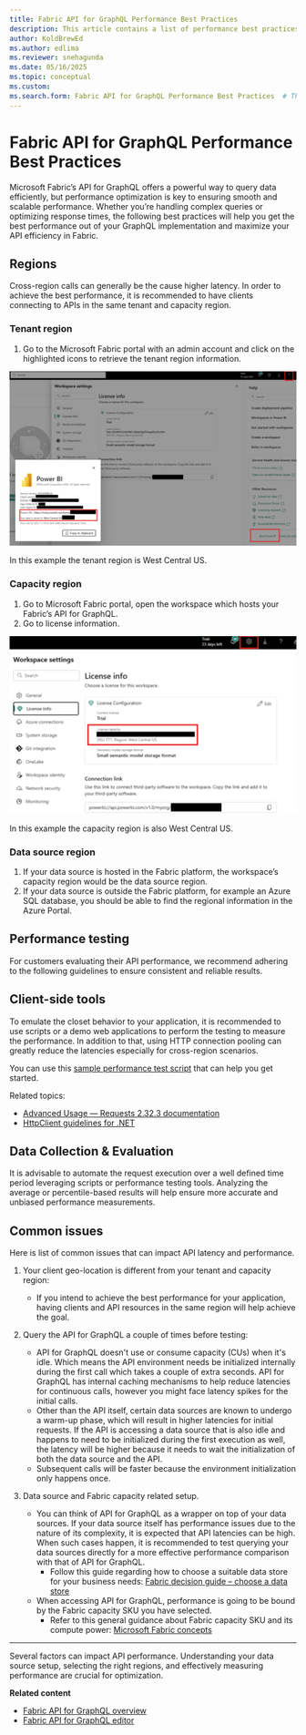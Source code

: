 ```yaml
---
title: Fabric API for GraphQL Performance Best Practices
description: This article contains a list of performance best practices
author: KoldBrewEd 
ms.author: edlima
ms.reviewer: snehagunda
ms.date: 05/16/2025
ms.topic: conceptual
ms.custom:
ms.search.form: Fabric API for GraphQL Performance Best Practices  # This article's title shouldn't change. If so, contact engineering.
---
```


# Fabric API for GraphQL Performance Best Practices 

Microsoft Fabric’s API for GraphQL offers a powerful way to query data efficiently, but performance optimization is key to ensuring smooth and scalable performance. Whether you’re handling complex queries or optimizing response times, the following best practices will help you get the best performance out of your GraphQL implementation and maximize your API efficiency in Fabric. 

## Regions
Cross-region calls can generally be the cause higher latency. In order to achieve the best performance, it is recommended to have clients connecting to APIs in the same tenant and capacity region.

### Tenant region

1.  Go to the Microsoft Fabric portal with an admin account and click on the highlighted icons to retrieve the tenant region information.

![Tenant region information in Fabric Portal](media/api-graphql-performance/api-graphql-region.png)

In this example the tenant region is West Central US.

### Capacity region

1.  Go to Microsoft Fabric portal, open the workspace which hosts your Fabric’s API for GraphQL.
2.  Go to license information.

![Capacity region information in Fabric Portal](media/api-graphql-performance/api-graphql-license.png)

In this example the capacity region is also West Central US. 

### Data source region

1.  If your data source is hosted in the Fabric platform, the workspace’s capacity region would be the data source region.
2.  If your data source is outside the Fabric platform, for example an Azure SQL database, you should be able to find the regional information in the Azure Portal.

## Performance testing

For customers evaluating their API performance, we recommend adhering to the following guidelines to ensure consistent and reliable results.

## Client-side tools

To emulate the closet behavior to your application, it is recommended to use scripts or a demo web applications to perform the testing to measure the performance. In addition to that, using HTTP connection pooling can greatly reduce the latencies especially for cross-region scenarios.

You can use this [sample performance test script](https://github.com/microsoft/fabric-samples/blob/main/docs-samples/data-engineering/GraphQL/benchmarking/graphql_performance_test_notebook.ipynb) that can help you get started.

Related topics:

*   [Advanced Usage — Requests 2.32.3 documentation](https://docs.python-requests.org/en/latest/user/advanced/#session-objects)
*   [HttpClient guidelines for .NET](../../dotnet/fundamentals/networking/http/httpclient-guidelines#recommended-use)

## Data Collection & Evaluation

It is advisable to automate the request execution over a well defined time period leveraging scripts or performance testing tools. Analyzing the average or percentile-based results will help ensure more accurate and unbiased performance measurements.

## Common issues

Here is list of common issues that can impact API latency and performance.

1.  Your client geo-location is different from your tenant and capacity region:
    *   If you intend to achieve the best performance for your application, having clients and API resources in the same region will help achieve the goal.
2.  Query the API for GraphQL a couple of times before testing:
    *   API for GraphQL doesn't use or consume capacity (CUs) when it's idle. Which means the API environment needs be initialized internally during the first call which takes a couple of extra seconds. API for GraphQL has internal caching mechanisms to help reduce latencies for continuous calls, however you might face latency spikes for the initial calls.
    *   Other than the API itself, certain data sources are known to undergo a warm-up phase, which will result in higher latencies for initial requests.  If the API is accessing a data source that is also idle and happens to need to be initialized during the first execution as well, the latency will be higher because it needs to wait the initialization of both the data source and the API.
    *   Subsequent calls will be faster because the environment initialization only happens once.

3.  Data source and Fabric capacity related setup.
    *   You can think of API for GraphQL as a wrapper on top of your data sources. If your data source itself has performance issues due to the nature of its complexity, it is expected that API latencies can be high. When such cases happen, it is recommended to test querying your data sources directly for a more effective performance comparison with that of API for GraphQL.
        *   Follow this guide regarding how to choose a suitable data store for your business needs: [Fabric decision guide – choose a data store](../fundamentals/decision-guide-data-store#data-store-properties)
    *   When accessing API for GraphQL, performance is going to be bound by the Fabric capacity SKU you have selected.
        *   Refer to this general guidance about Fabric capacity SKU and its compute power: [Microsoft Fabric concepts](../enterprise/licenses#capacity)

* * *

Several factors can impact API performance. Understanding your data source setup, selecting the right regions, and effectively measuring performance are crucial for optimization. 

**Related content**

- [Fabric API for GraphQL overview](get-started-api-graphql.md)
- [Fabric API for GraphQL editor](api-graphql-editor.md)